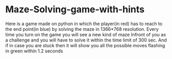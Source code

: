 # Maze-Solving-game-with-hints
Here is a game made on python in which the player(in red) has to reach to the end point(in blue) by solving the maze in 1366*768 resolution. Every time you turn on the game you will see a new kind of maze Infront of you as a challenge and you will have to solve it within the time limit of 300 sec. And if in case you are stuck then it will show you all the possible moves flashing in green within 1.2 seconds 

